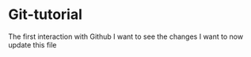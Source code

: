 # Git-tutorial
The first interaction with Github
I want to see the changes
I want to now update this file
